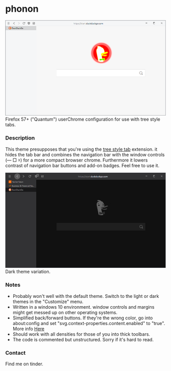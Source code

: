 # phonon

![Screenshot-1](screens/phonon001-light.png?raw=true)
Firefox 57+ ("Quantum") userChrome configuration for use with tree style tabs.

### Description
This theme presupposes that you're using the [tree style tab](https://addons.mozilla.org/en-US/firefox/addon/tree-style-tab/) extension. it hides the tab bar and combines the navigation bar with the window controls (— □ ☓) for a more compact browser chrome. Furthermore it lowers contrast of navigation bar buttons and add-on badges. Feel free to use it.

![Screenshot-2](screens/phonon001-dark.png?raw=true)
Dark theme variation.

### Notes
- Probably won't well with the default theme. Switch to the light or dark themes in the "Customize" menu.
- Written in a windows 10 environment. window controls and margins might get messed up on other operating systems.
- Simplified back/forward buttons. If they're the wrong color, go into about:config and set "svg.context-properties.content.enabled" to "true".  More info [Here](https://developer.mozilla.org/en-US/docs/Web/CSS/-moz-context-properties)
- Should work with all densities for those of you into thick toolbars.
- The code is commented but unstructured. Sorry if it's hard to read.

### Contact
Find me on tinder.